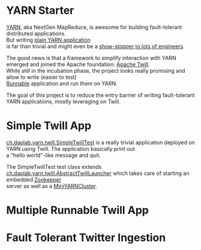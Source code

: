 YARN Starter
====

[YARN](http://hadoop.apache.org/docs/current/hadoop-yarn/hadoop-yarn-site/YARN.html), aka NextGen MapReduce, is awesome for building fault-tolerant distributed applications.  
But writing [plain YARN application](http://hadoop.apache.org/docs/current/hadoop-yarn/hadoop-yarn-site/WritingYarnApplications.html)  
is far than trivial and might even be a [show-stopper to lots of engineers](http://www.edwardcapriolo.com/roller/edwardcapriolo/entry/yarn_either_it_is_really).

The good news is that a framework to simplify interaction with YARN emerged and joined the Apache foundation: [Apache Twill](http://twill.incubator.apache.org/).  
While still in the incubation phase, the project looks really promising and allow to write (easier to test)  
[Runnable](http://docs.oracle.com/javase/8/docs/api/java/lang/Runnable.html) application and run them on YARN.

The goal of this project is to reduce the entry barrier of writing fault-tolerant YARN applications, mostly leveraging on Twill.

# Simple Twill App

[ch.daplab.yarn.twill.SimpleTwillTest]() is a really trivial application deployed on YARN using Twill. The application basically print out  
a "hello world"-like message and quit.

The SimpleTwillTest test class extends [ch.daplab.yarn.twill.AbstractTwillLauncher]() which takes care of starting an embedded [Zookeeper]()  
server as well as a [MiniYARNCluster]().

# Multiple Runnable Twill App

# Fault Tolerant Twitter Ingestion 
